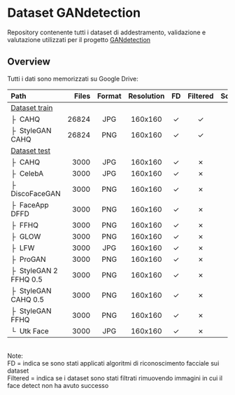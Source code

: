 # Dataset GANdetection
Repository contenente tutti i dataset di addestramento, validazione e valutazione utilizzati per il progetto [GANdetection](https://github.com/francescovolpe/GANdetection)


## Overview
Tutti i dati sono memorizzati su Google Drive:

| Path | Files | Format | Resolution | FD | Filtered | Source |
| :--- | ----: | :----: | :----: | :----: | :----: | :----: |
| [Dataset train](https://drive.google.com/drive/folders/1uLddVmSqS_TvMJwHRHkg2t3BZrtsBOda?usp=sharing) |  |  | |||
| &boxvr;&nbsp; CAHQ | 26824 | JPG | 160x160 | &check; | &check; | [&neArr;](https://github.com/tkarras/progressive_growing_of_gans) |
| &boxvr;&nbsp; StyleGAN CAHQ| 26824 | PNG | 160x160 | &check; | &check; | [&neArr;](https://github.com/NVlabs/stylegan) |
| [Dataset test](https://drive.google.com/drive/folders/12237PDZ-RBNkVzy7UylG_ZO8OriBG21D?usp=sharing)  |  |  | |||
| &boxvr;&nbsp; CAHQ  | 3000 | JPG | 160x160 | &check; | &cross; | [&neArr;](https://github.com/tkarras/progressive_growing_of_gans) |
| &boxvr;&nbsp; CelebA  | 3000 | JPG | 160x160 | &check; | &cross; | [&neArr;](https://mmlab.ie.cuhk.edu.hk/projects/CelebA.html) |
| &boxvr;&nbsp; DiscoFaceGAN  | 3000 | PNG | 160x160 | &check; | &cross; | [&neArr;](https://github.com/microsoft/DiscoFaceGAN) |
| &boxvr;&nbsp; FaceApp DFFD  | 3000 | PNG | 160x160 | &check; | &cross; | [&neArr;](http://cvlab.cse.msu.edu/project-ffd.html) |
| &boxvr;&nbsp; FFHQ| 3000 | PNG | 160x160 | &check; | &cross; | [&neArr;](https://github.com/NVlabs/ffhq-dataset) |
| &boxvr;&nbsp; GLOW | 3000 | PNG | 160x160 | &check; | &cross; | [&neArr;](https://openai.com/blog/glow/) |
| &boxvr;&nbsp; LFW | 3000 | JPG | 160x160 | &check; | &cross; | [&neArr;](http://vis-www.cs.umass.edu/lfw/) |
| &boxvr;&nbsp; ProGAN | 3000 | PNG | 160x160 | &check; | &cross; | [&neArr;](https://github.com/tkarras/progressive_growing_of_gans) |
| &boxvr;&nbsp; StyleGAN 2 FFHQ 0.5| 3000 | PNG | 160x160 | &check; | &cross; | [&neArr;](https://github.com/NVlabs/stylegan2) |
| &boxvr;&nbsp; StyleGAN CAHQ 0.5 | 3000 | PNG | 160x160 | &check; | &cross; | [&neArr;](https://github.com/NVlabs/stylegan) |
| &boxvr;&nbsp; StyleGAN FFHQ | 3000 | PNG | 160x160 | &check; | &cross; | [&neArr;](https://github.com/NVlabs/stylegan) |
| &boxur;&nbsp; Utk Face | 3000 | JPG | 160x160 | &check; | &cross; | [&neArr;](https://susanqq.github.io/UTKFace/) |

<br>
Note: <br>
FD = indica se sono stati applicati algoritmi di riconoscimento facciale sui dataset <br>
Filtered = indica se i dataset sono stati filtrati rimuovendo immagini in cui il face detect non ha avuto successo









